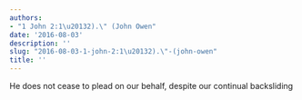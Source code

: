 ```yaml
---
authors:
- "1 John 2:1\u20132).\" (John Owen"
date: '2016-08-03'
description: ''
slug: "2016-08-03-1-john-2:1\u20132).\"-(john-owen"
title: ''
---
```

He does not cease to plead on our behalf, despite our continual backsliding



